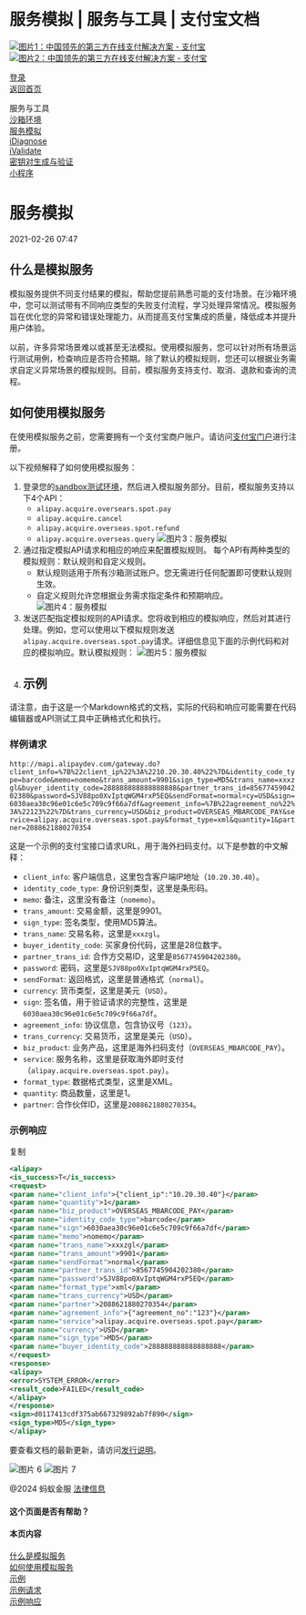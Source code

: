 服务模拟 | 服务与工具 | 支付宝文档
===============

[![图片1：中国领先的第三方在线支付解决方案 - 支付宝](https://ac.alipay.com/storage/2024/3/26/d66c43c0-440d-4c97-9976-f2028a2c8c5e.svg)](/docs/) [![图片2：中国领先的第三方在线支付解决方案 - 支付宝](https://ac.alipay.com/storage/2024/3/26/a48bd336-aea0-4f16-bf83-616eacbb4434.svg)](/docs/)

[登录](https://global.alipay.com/ilogin/account_login.htm?goto=https%3A%2F%2Fglobal.alipay.com%2Fdocs%2Fac%2Ftool%2Fmocking)  
[返回首页](../../)

服务与工具  
[沙箱环境](/docs/ac/tool/sandbox)  
[服务模拟](/docs/ac/tool/mocking)  
[iDiagnose](/docs/ac/tool/idiagnose)  
[iValidate](/docs/ac/tool/ivalidate)  
[密钥对生成与验证](/docs/ac/tool/key_pair)  
[小程序](/docs/ac/tool/miniapp)  

服务模拟
===============

2021-02-26 07:47

什么是模拟服务
----------------------

模拟服务提供不同支付结果的模拟，帮助您提前熟悉可能的支付场景。在沙箱环境中，您可以测试带有不同响应类型的失败支付流程，学习处理异常情况。模拟服务旨在优化您的异常和错误处理能力，从而提高支付宝集成的质量，降低成本并提升用户体验。

以前，许多异常场景难以或甚至无法模拟。使用模拟服务，您可以针对所有场景运行测试用例，检查响应是否符合预期。除了默认的模拟规则，您还可以根据业务需求自定义异常场景的模拟规则。目前，模拟服务支持支付、取消、退款和查询的流程。

如何使用模拟服务
-------------------------
在使用模拟服务之前，您需要拥有一个支付宝商户账户。请访问[支付宝门户](https://global.alipay.com/)进行注册。

以下视频解释了如何使用模拟服务：

1. 登录您的[sandbox测试环境](https://isandbox.alipaydev.com/user/intlAccountDetails.htm)，然后进入模拟服务部分。目前，模拟服务支持以下4个API：
   * `alipay.acquire.oversears.spot.pay`
   * `alipay.acquire.cancel`
   * `alipay.acquire.overseas.spot.refund`
   * `alipay.acquire.overseas.query`
   ![图片3：服务模拟](https://gw.alipayobjects.com/zos/rmsportal/CEXFojZmnShGsmigpPcH.png)
2. 通过指定模拟API请求和相应的响应来配置模拟规则。
   每个API有两种类型的模拟规则：默认规则和自定义规则。
   * 默认规则适用于所有沙箱测试账户。您无需进行任何配置即可使默认规则生效。
   * 自定义规则允许您根据业务需求指定条件和预期响应。
   ![图片4：服务模拟](https://gw.alipayobjects.com/zos/rmsportal/nKCSMVmySddKksEzhWdc.png)
3. 发送匹配指定模拟规则的API请求。您将收到相应的模拟响应，然后对其进行处理。例如，您可以使用以下模拟规则发送`alipay.acquire.overseas.spot.pay`请求。详细信息见下面的示例代码和对应的模拟响应。默认模拟规则：
   ![图片5：服务模拟](https://gw.alipayobjects.com/zos/rmsportal/lFKtselIDRqgeTVgpAJn.jpg)
4. 示例
   --------

请注意，由于这是一个Markdown格式的文档，实际的代码和响应可能需要在代码编辑器或API测试工具中正确格式化和执行。
### 样例请求  
`http://mapi.alipaydev.com/gateway.do?client_info=%7B%22client_ip%22%3A%2210.20.30.40%22%7D&identity_code_type=barcode&memo=nomemo&trans_amount=9901&sign_type=MD5&trans_name=xxxzgl&buyer_identity_code=288888888888888888&partner_trans_id=8567745904202380&password=SJV88po0XvIptqWGM4rxP5EQ&sendFormat=normal¤cy=USD&sign=6030aea30c96e01c6e5c709c9f66a7df&agreement_info=%7B%22agreement_no%22%3A%22123%22%7D&trans_currency=USD&biz_product=OVERSEAS_MBARCODE_PAY&service=alipay.acquire.overseas.spot.pay&format_type=xml&quantity=1&partner=2088621880270354`

这是一个示例的支付宝接口请求URL，用于海外扫码支付。以下是参数的中文解释：

- `client_info`: 客户端信息，这里包含客户端IP地址（`10.20.30.40`）。
- `identity_code_type`: 身份识别类型，这里是条形码。
- `memo`: 备注，这里没有备注（`nomemo`）。
- `trans_amount`: 交易金额，这里是9901。
- `sign_type`: 签名类型，使用MD5算法。
- `trans_name`: 交易名称，这里是`xxxzgl`。
- `buyer_identity_code`: 买家身份代码，这里是28位数字。
- `partner_trans_id`: 合作方交易ID，这里是`8567745904202380`。
- `password`: 密码，这里是`SJV88po0XvIptqWGM4rxP5EQ`。
- `sendFormat`: 返回格式，这里是普通格式（`normal`）。
- `currency`: 货币类型，这里是美元（`USD`）。
- `sign`: 签名值，用于验证请求的完整性，这里是`6030aea30c96e01c6e5c709c9f66a7df`。
- `agreement_info`: 协议信息，包含协议号（`123`）。
- `trans_currency`: 交易货币，这里是美元（`USD`）。
- `biz_product`: 业务产品，这里是海外扫码支付（`OVERSEAS_MBARCODE_PAY`）。
- `service`: 服务名称，这里是获取海外即时支付（`alipay.acquire.overseas.spot.pay`）。
- `format_type`: 数据格式类型，这里是XML。
- `quantity`: 商品数量，这里是1。
- `partner`: 合作伙伴ID，这里是`2088621880270354`。
### 示例响应
复制
```xml
<alipay>
<is_success>T</is_success>
<request>
<param name="client_info">{"client_ip":"10.20.30.40"}</param>
<param name="quantity">1</param>
<param name="biz_product">OVERSEAS_MBARCODE_PAY</param>
<param name="identity_code_type">barcode</param>
<param name="sign">6030aea30c96e01c6e5c709c9f66a7df</param>
<param name="memo">nomemo</param>
<param name="trans_name">xxxzgl</param>
<param name="trans_amount">9901</param>
<param name="sendFormat">normal</param>
<param name="partner_trans_id">8567745904202380</param>
<param name="password">SJV88po0XvIptqWGM4rxP5EQ</param>
<param name="format_type">xml</param>
<param name="trans_currency">USD</param>
<param name="partner">2088621880270354</param>
<param name="agreement_info">{"agreement_no":"123"}</param>
<param name="service">alipay.acquire.overseas.spot.pay</param>
<param name="currency">USD</param>
<param name="sign_type">MD5</param>
<param name="buyer_identity_code">288888888888888888</param>
</request>
<response>
<alipay>
<error>SYSTEM_ERROR</error>
<result_code>FAILED</result_code>
</alipay>
</response>
<sign>d0117413cdf375ab667329892ab7f890</sign>
<sign_type>MD5</sign_type>
</alipay>
```
要查看文档的最新更新，请访问[发行说明](https://global.alipay.com/docs/releasenotes)。

![图片 6](https://ac.alipay.com/storage/2021/5/20/19b2c126-9442-4f16-8f20-e539b1db482a.png) ![图片 7](https://ac.alipay.com/storage/2021/5/20/e9f3f154-dbf0-455f-89f0-b3d4e0c14481.png)

@2024 蚂蚁金服 [法律信息](https://global.alipay.com/docs/ac/platform/membership)

#### 这个页面是否有帮助？

#### 本页内容
[什么是模拟服务](#4e324c6f "什么是模拟服务")  
[如何使用模拟服务](#3ed0e805 "如何使用模拟服务")  
[示例](#Samples "示例")  
[示例请求](#f3fd40c9 "示例请求")  
[示例响应](#12f475c0 "示例响应")